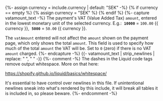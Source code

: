 {%- assign currency = include.currency | default: "SEK" -%}
{% if currency == empty %}
{% assign currency = "SEK" %}
{% endif %}
{%- capture vatamount_text -%}
The payment's VAT (Value Added Tax) `amount`, entered in the lowest monetary
unit of the selected currency. E.g.:&nbsp;
**`10000`** = `100.00` {{ currency }},&nbsp;
**`5000`** = `50.00` {{ currency }}.&nbsp;

The `vatAmount` entered will not affect the `amount` shown on the payment page,
which only shows the total `amount`. This field is used to specify how much of
the total `amount` the VAT will be. Set to `0` (zero) if there is no VAT
`amount` charged.
{%- endcapture -%}
{{- vatamount_text | strip_newlines | replace: "&nbsp;", " " -}}
{%- comment -%}
The dashes in the Liquid code tags remove output whitespace. More on that here:

<https://shopify.github.io/liquid/basics/whitespace/>

It's essential to have control over newlines in this file. If unintentional
newlines sneak into what's rendered by this include, it will break all tables
it is included in, so please beware.
{%- endcomment -%}
